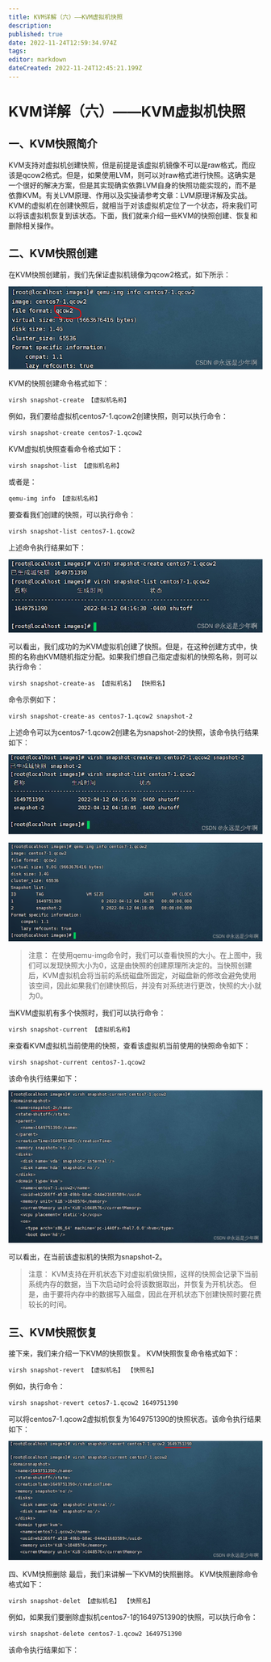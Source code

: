 ```yaml
---
title: KVM详解（六）——KVM虚拟机快照
description: 
published: true
date: 2022-11-24T12:59:34.974Z
tags: 
editor: markdown
dateCreated: 2022-11-24T12:45:21.199Z
---
```


# KVM详解（六）——KVM虚拟机快照
## 一、KVM快照简介
KVM支持对虚拟机创建快照，但是前提是该虚拟机镜像不可以是raw格式，而应该是qcow2格式。但是，如果使用LVM，则可以对raw格式进行快照。这确实是一个很好的解决方案，但是其实现确实依靠LVM自身的快照功能实现的，而不是依靠KVM。有关LVM原理、作用以及实操请参考文章：LVM原理详解及实战。
KVM的虚拟机在创建快照后，就相当于对该虚拟机定位了一个状态，将来我们可以将该虚拟机恢复到该状态。下面，我们就来介绍一些KVM的快照创建、恢复和删除相关操作。

## 二、KVM快照创建
在KVM快照创建前，我们先保证虚拟机镜像为qcow2格式，如下所示：

![2022-11-24_99381.png](/2022-11-24_99381.png)

KVM的快照创建命令格式如下：

`virsh snapshot-create 【虚拟机名称】`

例如，我们要给虚拟机centos7-1.qcow2创建快照，则可以执行命令：

`virsh snapshot-create centos7-1.qcow2`

KVM虚拟机快照查看命令格式如下：

`virsh snapshot-list 【虚拟机名称】`

或者是：

`qemu-img info 【虚拟机名称】`

要查看我们创建的快照，可以执行命令：

`virsh snapshot-list centos7-1.qcow2`

上述命令执行结果如下：

![2022-11-24_76745.png](/2022-11-24_76745.png)


可以看出，我们成功的为KVM虚拟机创建了快照。但是，在这种创建方式中，快照的名称由KVM随机指定分配。如果我们想自己指定虚拟机的快照名称，则可以执行命令：

`virsh snapshot-create-as 【虚拟机名】 【快照名】`

命令示例如下：

`virsh snapshot-create-as centos7-1.qcow2 snapshot-2`

上述命令可以为centos7-1.qcow2创建名为snapshot-2的快照，该命令执行结果如下：

![2022-11-24_13113.png](/2022-11-24_13113.png)


![2022-11-24_24134.png](/2022-11-24_24134.png)


> 注意：
在使用qemu-img命令时，我们可以查看快照的大小。在上图中，我们可以发现快照大小为0，这是由快照的创建原理所决定的。当快照创建后，KVM虚拟机会将当前的系统磁盘所固定，对磁盘新的修改会避免使用该空间，因此如果我们创建快照后，并没有对系统进行更改，快照的大小就为0。

当KVM虚拟机有多个快照时，我们可以执行命令：

`virsh snapshot-current 【虚拟机名称】`

来查看KVM虚拟机当前使用的快照，查看该虚拟机当前使用的快照命令如下：

`virsh snapshot-current centos7-1.qcow2`

该命令执行结果如下：

![2022-11-24_3998.png](/2022-11-24_3998.png)

可以看出，在当前该虚拟机的快照为snapshot-2。

> 注意：
KVM支持在开机状态下对虚拟机做快照，这样的快照会记录下当前系统内存的数据，当下次启动时会将该数据取出，并恢复为开机状态。
但是，由于要将内存中的数据写入磁盘，因此在开机状态下创建快照时要花费较长的时间。

## 三、KVM快照恢复
接下来，我们来介绍一下KVM的快照恢复。
KVM快照恢复命令格式如下：

`virsh snapshot-revert 【虚拟机名】 【快照名】`

例如，执行命令：

`virsh snapshot-revert cetos7-1.qcow2 1649751390`

可以将centos7-1.qcow2虚拟机恢复为1649751390的快照状态。该命令执行结果如下：

![2022-11-24_83091.png](/2022-11-24_83091.png)

四、KVM快照删除
最后，我们来讲解一下KVM的快照删除。
KVM快照删除命令格式如下：

`virsh snapshot-delet 【虚拟机名】 【快照名】`

例如，如果我们要删除虚拟机centos7-1的1649751390的快照，可以执行命令：

`virsh snapshot-delete centos7-1.qcow2 1649751390`

该命令执行结果如下：


